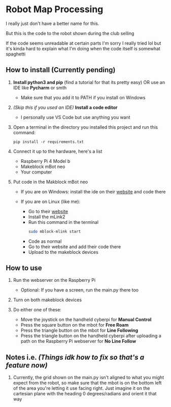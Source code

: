 # Robot Map Processing

I really just don't have a better name for this.

But this is the code to the robot shown during the club selling

If the code seems unreadable at certain parts I'm sorry I really tried lol
but it's kinda hard to explain what I'm doing when the code itself is somewhat spaghetti

## How to install (Currently pending)

1. **Install python3 and pip** (find a tutorial for that its pretty easy) OR use an IDE like **Pycharm** or smth

   - Make sure that you add it to PATH if you install on Windows

2. _(Skip this if you used an IDE)_ **Install a code editor**

   - I personally use VS Code but use anything you want

3. Open a terminal in the directory you installed this project and run this command:

   `pip install -r requirements.txt`

4. Connect it up to the hardware, here's a list

   - Raspberry Pi 4 Model b
   - Makeblock mBot neo
   - Your computer

5. Put code in the Makblock mBot neo

   - If you are on Windows: install the ide on their [website](mblock.cc) and code there

   - If you are on Linux (like me):
     - Go to their [website](mblock.cc)
     - Install the mLink2
     - Run this command in the terminal
       ```bash
       sudo mblock-mlink start
       ```
     - Code as normal
     - Go to their website and add their code there
     - Upload to the makeblock devices

## How to use

1. Run the webserver on the Raspberry Pi

   - Optional: If you have a screen, run the main.py there too

2. Turn on both makeblock devices

3. Do either one of these:
   - Move the joystick on the handheld cyberpi for **Manual Control**
   - Press the square button on the mbot for **Free Roam**
   - Press the triangle button on the mbot for **Line Following**
   - Press the triangle button on the handheld cyberpi after uploading a path on the Raspberry Pi webserver for **No Line Follow**

## Notes i.e. _(Things idk how to fix so that's a feature now)_

1. Currently, the grid shown on the main.py isn't aligned to what you might expect from the robot, so make sure that the mbot is on the bottom left of the area you're letting it use facing right. Just imagine it on the cartesian plane with the heading 0 degrees/radians and orient it that way
